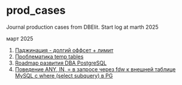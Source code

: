 # prod_cases
Journal production cases from DBElit. Start log at marth 2025

март 2025
1. [Паджинация - долгий оффсет + лимит](/cases/2503_offset_limit.md)
2. [Проблематика temp tables](/cases/2503_temp_tables.md)
3. [Roadmap развития DBA PostgreSQL](/cases/2503_roadmap.md)
4. [Поведение ANY, IN, = в запросе через fdw к внешней таблице  MySQL с where (select subquery) в PG](/cases/2503_in_or_any_in_fdw.md)
